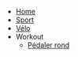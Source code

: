 <!-- docs/_sidebar.md -->
- [Home](/)
- [Sport](/Sport/)
- [Vélo](/Sport/Velo)
- Workout
  - [Pédaler rond](/Sport/Velo/Entrainement/workout_pedaler_rond.md)
